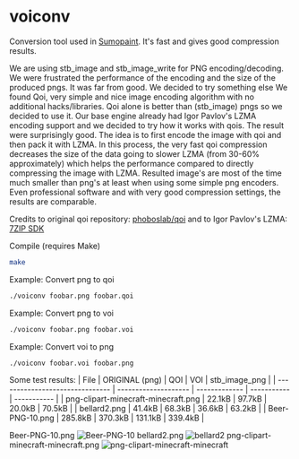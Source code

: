 # voiconv

Conversion tool used in [Sumopaint](https://paint.sumo.app/).
It's fast and gives good compression results.

We are using stb_image and stb_image_write for PNG encoding/decoding. We were frustrated the performance of the encoding and the size of the produced pngs. It was far from good. We decided to try something else
We found Qoi, very simple and nice image encoding algorithm with no additional hacks/libraries. Qoi alone is better than (stb_image) pngs so we decided to use it. 
Our base engine already had Igor Pavlov's LZMA encoding support and we decided to try how it works with qois. The result were surprisingly good. 
The idea is to first encode the image with qoi and then pack it with LZMA. In this process, the very fast qoi compression decreases the size of the data going to slower LZMA (from 30-60% approximately) which helps the performance compared to directly compressing the image with LZMA.
Resulted image's are most of the time much smaller than png's at least when using some simple png encoders. Even professional software and with very good compression settings, the results are comparable.


Credits to original qoi repository: [phoboslab/qoi](https://github.com/phoboslab/qoi)
and to Igor Pavlov's LZMA: [7ZIP SDK](https://7-zip.org/sdk.html)


Compile (requires Make)
```sh
make
```

Example: Convert png to qoi
```sh
./voiconv foobar.png foobar.qoi
```

Example: Convert png to voi
```sh
./voiconv foobar.png foobar.voi
```

Example: Convert voi to png
```sh
./voiconv foobar.voi foobar.png
```

Some test results:
| File 					| ORIGINAL (png) 	| QOI		| VOI		| stb_image_png |
| -------------------------------	| --------------------	| -------------	| -----------	| ----------- 	|
| png-clipart-minecraft-minecraft.png	| 22.1kB		| 97.7kB	| 20.0kB	| 70.5kB	|
| bellard2.png				| 41.4kB		| 68.3kB	| 36.6kB	| 63.2kB	|
| Beer-PNG-10.png			| 285.8kB		| 370.3kB	| 131.1kB	| 339.4kB	|

Beer-PNG-10.png
![Beer-PNG-10](https://user-images.githubusercontent.com/24604650/226320633-ae4b943a-635d-4f27-b131-ca9740aa1413.png)
bellard2.png
![bellard2](https://user-images.githubusercontent.com/24604650/226320646-482947a7-9a0b-4def-a288-ec5a381aa4c1.png)
png-clipart-minecraft-minecraft.png
![png-clipart-minecraft-minecraft](https://user-images.githubusercontent.com/24604650/226320657-443c9e4e-f1c2-407b-810c-7411ab38187d.png)
